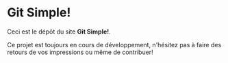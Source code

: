 # Git Simple!

Ceci est le dépôt du site **Git Simple!**. 

Ce projet est toujours en cours de développement, n'hésitez pas à faire des retours de vos impressions ou même de contribuer!